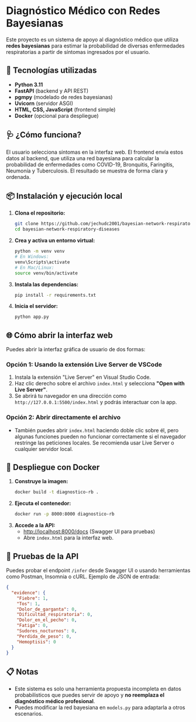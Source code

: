 # Diagnóstico Médico con Redes Bayesianas

Este proyecto es un sistema de apoyo al diagnóstico médico que utiliza **redes bayesianas** para estimar la probabilidad de diversas enfermedades respiratorias a partir de síntomas ingresados por el usuario.

## 🚀 Tecnologías utilizadas
- **Python 3.11**
- **FastAPI** (backend y API REST)
- **pgmpy** (modelado de redes bayesianas)
- **Uvicorn** (servidor ASGI)
- **HTML, CSS, JavaScript** (frontend simple)
- **Docker** (opcional para despliegue)

## 🩺 ¿Cómo funciona?
El usuario selecciona síntomas en la interfaz web. El frontend envía estos datos al backend, que utiliza una red bayesiana para calcular la probabilidad de enfermedades como COVID-19, Bronquitis, Faringitis, Neumonía y Tuberculosis. El resultado se muestra de forma clara y ordenada.

## 📦 Instalación y ejecución local

1. **Clona el repositorio:**
   ```bash
   git clone https://github.com/jechudc2001/bayesian-network-respiratory-diseases.git
   cd bayesian-network-respiratory-diseases
   ```
2. **Crea y activa un entorno virtual:**
   ```bash
   python -m venv venv
   # En Windows:
   venv\Scripts\activate
   # En Mac/Linux:
   source venv/bin/activate
   ```
3. **Instala las dependencias:**
   ```bash
   pip install -r requirements.txt
   ```
4. **Inicia el servidor:**
   ```bash
   python app.py
   ```

## 🌐 Cómo abrir la interfaz web

Puedes abrir la interfaz gráfica de usuario de dos formas:

### Opción 1: Usando la extensión **Live Server** de VSCode
1. Instala la extensión "Live Server" en Visual Studio Code.
2. Haz clic derecho sobre el archivo `index.html` y selecciona **"Open with Live Server"**.
3. Se abrirá tu navegador en una dirección como `http://127.0.0.1:5500/index.html` y podrás interactuar con la app.

### Opción 2: Abrir directamente el archivo
- También puedes abrir `index.html` haciendo doble clic sobre él, pero algunas funciones pueden no funcionar correctamente si el navegador restringe las peticiones locales. Se recomienda usar Live Server o cualquier servidor local.

## 🐳 Despliegue con Docker

1. **Construye la imagen:**
   ```bash
   docker build -t diagnostico-rb .
   ```
2. **Ejecuta el contenedor:**
   ```bash
   docker run -p 8000:8000 diagnostico-rb
   ```
3. **Accede a la API:**
   - [http://localhost:8000/docs](http://localhost:8000/docs) (Swagger UI para pruebas)
   - Abre `index.html` para la interfaz web.

## 🧪 Pruebas de la API
Puedes probar el endpoint `/infer` desde Swagger UI o usando herramientas como Postman, Insomnia o cURL. Ejemplo de JSON de entrada:

```json
{
  "evidence": {
    "Fiebre": 1,
    "Tos": 1,
    "Dolor_de_garganta": 0,
    "Dificultad_respiratoria": 0,
    "Dolor_en_el_pecho": 0,
    "Fatiga": 0,
    "Sudores_nocturnos": 0,
    "Perdida_de_peso": 0,
    "Hemoptisis": 0
  }
}
```

## 📋 Notas
- Este sistema es solo una herramienta propuesta incompleta en datos probabilisticos que puedes servir de apoyo y **no reemplaza el diagnóstico médico profesional**.
- Puedes modificar la red bayesiana en `models.py` para adaptarla a otros escenarios.
